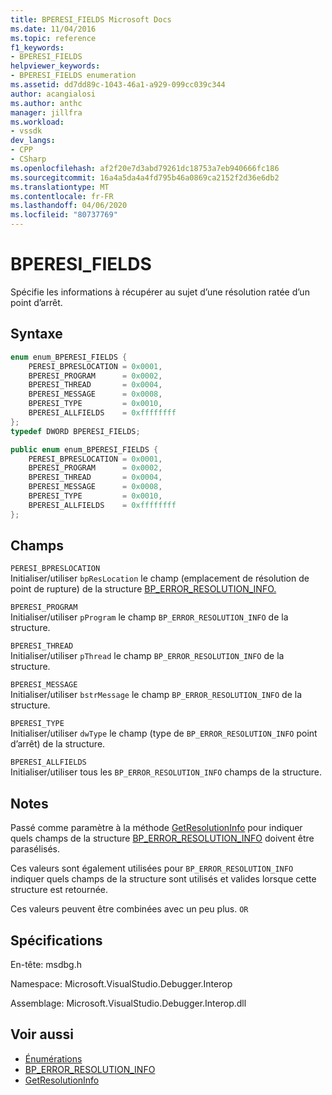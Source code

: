 ```yaml
---
title: BPERESI_FIELDS Microsoft Docs
ms.date: 11/04/2016
ms.topic: reference
f1_keywords:
- BPERESI_FIELDS
helpviewer_keywords:
- BPERESI_FIELDS enumeration
ms.assetid: dd7dd89c-1043-46a1-a929-099cc039c344
author: acangialosi
ms.author: anthc
manager: jillfra
ms.workload:
- vssdk
dev_langs:
- CPP
- CSharp
ms.openlocfilehash: af2f20e7d3abd79261dc18753a7eb940666fc186
ms.sourcegitcommit: 16a4a5da4a4fd795b46a0869ca2152f2d36e6db2
ms.translationtype: MT
ms.contentlocale: fr-FR
ms.lasthandoff: 04/06/2020
ms.locfileid: "80737769"
---
```

# <a name="bperesi_fields"></a>BPERESI_FIELDS
Spécifie les informations à récupérer au sujet d’une résolution ratée d’un point d’arrêt.

## <a name="syntax"></a>Syntaxe

```cpp
enum enum_BPERESI_FIELDS {
    PERESI_BPRESLOCATION = 0x0001,
    BPERESI_PROGRAM      = 0x0002,
    BPERESI_THREAD       = 0x0004,
    BPERESI_MESSAGE      = 0x0008,
    BPERESI_TYPE         = 0x0010,
    BPERESI_ALLFIELDS    = 0xffffffff
};
typedef DWORD BPERESI_FIELDS;
```

```csharp
public enum enum_BPERESI_FIELDS {
    PERESI_BPRESLOCATION = 0x0001,
    BPERESI_PROGRAM      = 0x0002,
    BPERESI_THREAD       = 0x0004,
    BPERESI_MESSAGE      = 0x0008,
    BPERESI_TYPE         = 0x0010,
    BPERESI_ALLFIELDS    = 0xffffffff
};
```

## <a name="fields"></a>Champs
`PERESI_BPRESLOCATION`\
Initialiser/utiliser `bpResLocation` le champ (emplacement de résolution de point de rupture) de la structure [BP_ERROR_RESOLUTION_INFO.](../../../extensibility/debugger/reference/bp-error-resolution-info.md)

`BPERESI_PROGRAM`\
Initialiser/utiliser `pProgram` le champ `BP_ERROR_RESOLUTION_INFO` de la structure.

`BPERESI_THREAD`\
Initialiser/utiliser `pThread` le champ `BP_ERROR_RESOLUTION_INFO` de la structure.

`BPERESI_MESSAGE`\
Initialiser/utiliser `bstrMessage` le champ `BP_ERROR_RESOLUTION_INFO` de la structure.

`BPERESI_TYPE`\
Initialiser/utiliser `dwType` le champ (type de `BP_ERROR_RESOLUTION_INFO` point d’arrêt) de la structure.

`BPERESI_ALLFIELDS`\
Initialiser/utiliser tous les `BP_ERROR_RESOLUTION_INFO` champs de la structure.

## <a name="remarks"></a>Notes
Passé comme paramètre à la méthode [GetResolutionInfo](../../../extensibility/debugger/reference/idebugerrorbreakpointresolution2-getresolutioninfo.md) pour indiquer quels champs de la structure [BP_ERROR_RESOLUTION_INFO](../../../extensibility/debugger/reference/bp-error-resolution-info.md) doivent être parasélisés.

Ces valeurs sont également utilisées pour `BP_ERROR_RESOLUTION_INFO` indiquer quels champs de la structure sont utilisés et valides lorsque cette structure est retournée.

Ces valeurs peuvent être combinées avec un peu plus. `OR`

## <a name="requirements"></a>Spécifications
En-tête: msdbg.h

Namespace: Microsoft.VisualStudio.Debugger.Interop

Assemblage: Microsoft.VisualStudio.Debugger.Interop.dll

## <a name="see-also"></a>Voir aussi
- [Énumérations](../../../extensibility/debugger/reference/enumerations-visual-studio-debugging.md)
- [BP_ERROR_RESOLUTION_INFO](../../../extensibility/debugger/reference/bp-error-resolution-info.md)
- [GetResolutionInfo](../../../extensibility/debugger/reference/idebugerrorbreakpointresolution2-getresolutioninfo.md)
